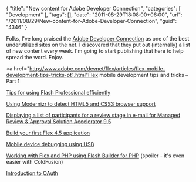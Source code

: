 {
	"title": "New content for Adobe Developer Connection",
	"categories": [
		"Development"
	],
	"tags": [],
	"date": "2011-08-29T18:08:00+06:00",
	"url": "/2011/08/29/New-content-for-Adobe-Developer-Connection",
	"guid": "4346"
}

Folks, I've long praised the <a href="http://www.adobe.com/devnet.html">Adobe Developer Connection</a> as one of the best underutilized sites on the net. I discovered that they put out (internally) a list of new content every week. I'm going to start publishing that here to help spread the word. Enjoy.


<a href="http://www.adobe.com/devnet/flex/articles/flex-mobile-development-tips-tricks-pt1.html"Flex mobile development tips and tricks – Part 1</a>


<a href="http://www.adobe.com/devnet/flash/articles/efficiency-tips.html">Tips for using Flash Professional efficiently</a>

<a href="http://www.adobe.com/devnet/dreamweaver/articles/using-modernizr.html">Using Modernizr to detect HTML5 and CSS3 browser support</a>

<a href="http://www.adobe.com/devnet/livecycle/articles/display-participants.html">Displaying a list of participants for a review stage in e-mail for Managed Review & Approval Solution Accelerator 9.5</a>


<a href="http://tv.adobe.com/watch/adc-presents/build-your-first-flex-45-application/">Build your first Flex 4.5 application</a>


<a href="http://tv.adobe.com/watch/adc-presents/mobile-device-debugging-using-usb/">Mobile device debugging using USB</a>

<a href="http://tv.adobe.com/watch/adc-presents/working-with-flex-and-php-using-flash-builder-for-php/">Working with Flex and PHP using Flash Builder for PHP</a> (spoiler - it's even easier with ColdFusion)


<a href="http://tv.adobe.com/watch/adc-presents/introduction-to-oauth-for-secure-user-and-application-authorization/">Introduction to OAuth</a>